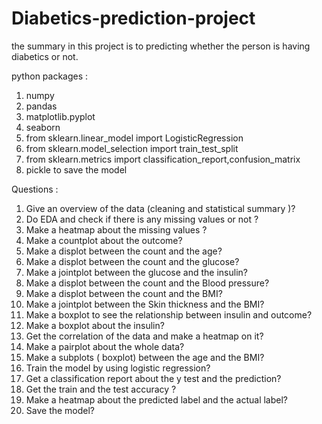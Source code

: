 # Diabetics-prediction-project

the summary in this project is to predicting whether the person is having diabetics or not.


python packages :
1) numpy
2) pandas
3) matplotlib.pyplot
4) seaborn
5) from sklearn.linear_model import LogisticRegression
6) from sklearn.model_selection import train_test_split
7) from sklearn.metrics import classification_report,confusion_matrix
8) pickle to save the model

Questions :

1) Give an overview of the data (cleaning and statistical summary )?
2) Do EDA and check if there is any missing values or not ?
3) Make a heatmap about the missing values ?
4) Make a countplot about the outcome?
5) Make a displot between the count and the age?
6) Make a displot between the count and the glucose?
7) Make a jointplot between the glucose and the insulin?
8) Make a displot between the count and the Blood pressure?
9) Make a displot between the count and the BMI?
10) Make a jointplot between the Skin thickness and the BMI?
11) Make a boxplot to see the relationship between insulin and outcome?
12) Make a boxplot about the insulin?
13) Get the correlation of the data and make a heatmap on it?
14) Make a pairplot about the whole data?
15) Make a subplots ( boxplot) between the age and the BMI?
16) Train the model by using logistic regression?
17) Get a classification report about the y test and the prediction?
18) Get the train and the test accuracy ?
19) Make a heatmap about the predicted label and the actual label?
20) Save the model?
